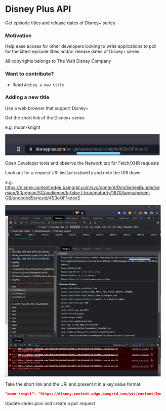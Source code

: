 # Disney Plus API
Get episode titles and release dates of Disney+ series

### Motivation
Help ease access for other developers looking to write applications to poll for the latest episode titles and/or release dates of Disney+ series

All copyrights belongs to The Walt Disney Company

### Want to contribute?
- Read `Adding a new title`

### Adding a new title
Use a web browser that support Disney+

Get the short link of the Disney+ series

e.g. moon-knight

![](Screenshot%202022-05-31%20232403.png)

Open Developer tools and observe the Network tab for Fetch/XHR requests

Look out for a request URI `DmcSeriesBundle` and note the URI down

e.g. https://disney.content.edge.bamgrid.com/svc/content/DmcSeriesBundle/version/5.1/region/SG/audience/k-false,l-true/maturity/1870/language/en-GB/encodedSeriesId/4S3oOF1knocS

![](Screenshot%202022-05-31%20233339.png)

Take the short link and the URI and present it in a key:value format
```json
"moon-knight": "https://disney.content.edge.bamgrid.com/svc/content/DmcSeriesBundle/version/5.1/region/SG/audience/k-false,l-true/maturity/1870/language/en-GB/encodedSeriesId/4S3oOF1knocS"
```

Update series.json and create a pull request
